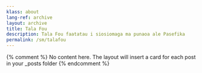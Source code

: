 ```yaml
---
klass: about
lang-ref: archive
layout: archive
title: Tala Fou
description: Tala Fou faatatau i siosiomaga ma punaoa ale Pasefika
permalink: /sm/talafou
---
```

{% comment %}
  No content here. The layout will insert a card for each post in your _posts folder
{% endcomment %}

